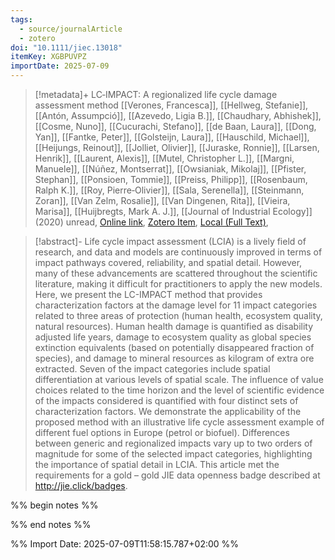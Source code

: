 ```yaml
---
tags:
  - source/journalArticle
  - zotero
doi: "10.1111/jiec.13018"
itemKey: XGBPUVPZ
importDate: 2025-07-09
---
```

>[!metadata]+
> LC‐IMPACT: A regionalized life cycle damage assessment method
> [[Verones, Francesca]], [[Hellweg, Stefanie]], [[Antón, Assumpció]], [[Azevedo, Ligia B.]], [[Chaudhary, Abhishek]], [[Cosme, Nuno]], [[Cucurachi, Stefano]], [[de Baan, Laura]], [[Dong, Yan]], [[Fantke, Peter]], [[Golsteijn, Laura]], [[Hauschild, Michael]], [[Heijungs, Reinout]], [[Jolliet, Olivier]], [[Juraske, Ronnie]], [[Larsen, Henrik]], [[Laurent, Alexis]], [[Mutel, Christopher L.]], [[Margni, Manuele]], [[Núñez, Montserrat]], [[Owsianiak, Mikolaj]], [[Pfister, Stephan]], [[Ponsioen, Tommie]], [[Preiss, Philipp]], [[Rosenbaum, Ralph K.]], [[Roy, Pierre‐Olivier]], [[Sala, Serenella]], [[Steinmann, Zoran]], [[Van Zelm, Rosalie]], [[Van Dingenen, Rita]], [[Vieira, Marisa]], [[Huijbregts, Mark A. J.]], 
> [[Journal of Industrial Ecology]] (2020)
> unread, 
> [Online link](https://onlinelibrary.wiley.com/doi/10.1111/jiec.13018), [Zotero Item](zotero://select/library/items/XGBPUVPZ), [Local (Full Text)](file://C:/Users/aburg/Documents/references/zotero/storage/97RQ8GVV/Verones2020_LCIMPACTregionalized.pdf), 

>[!abstract]-
>Life cycle impact assessment (LCIA) is a lively field of research, and data and models are continuously improved in terms of impact pathways covered, reliability, and spatial detail. However, many of these advancements are scattered throughout the scientific literature, making it difficult for practitioners to apply the new models. Here, we present the LC-IMPACT method that provides characterization factors at the damage level for 11 impact categories related to three areas of protection (human health, ecosystem quality, natural resources). Human health damage is quantified as disability adjusted life years, damage to ecosystem quality as global species extinction equivalents (based on potentially disappeared fraction of species), and damage to mineral resources as kilogram of extra ore extracted. Seven of the impact categories include spatial differentiation at various levels of spatial scale. The influence of value choices related to the time horizon and the level of scientific evidence of the impacts considered is quantified with four distinct sets of characterization factors. We demonstrate the applicability of the proposed method with an illustrative life cycle assessment example of different fuel options in Europe (petrol or biofuel). Differences between generic and regionalized impacts vary up to two orders of magnitude for some of the selected impact categories, highlighting the importance of spatial detail in LCIA. This article met the requirements for a gold – gold JIE data openness badge described at http://jie.click/badges.

%% begin notes %%

%% end notes %%

%% Import Date: 2025-07-09T11:58:15.787+02:00 %%
